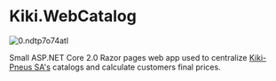 # Kiki.WebCatalog

![0.ndtp7o74atl](https://bizych.visualstudio.com/_apis/public/build/definitions/5e49e9a6-416a-420b-bb2a-2939c9513306/1/badge)

Small ASP.NET Core 2.0 Razor pages web app used to centralize [Kiki-Pneus SA's](http://kiki-pneus.ch) catalogs and calculate customers final prices.

 
